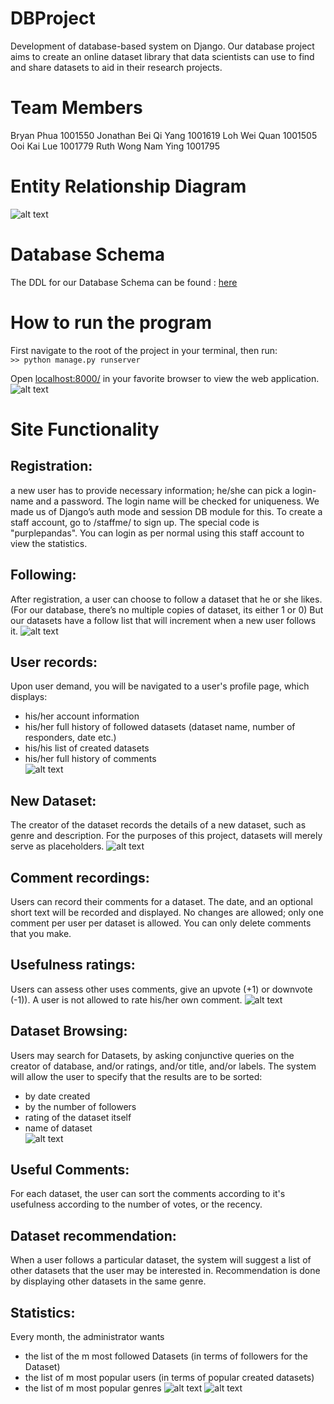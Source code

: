 # DBProject
Development of database-based system on Django. Our database project aims to create an online dataset library that data scientists can use to find and share datasets to aid in their research projects.


# Team Members
Bryan Phua  1001550
Jonathan Bei Qi Yang  1001619
Loh Wei Quan  1001505
Ooi Kai Lue  1001779
Ruth Wong Nam Ying  1001795

# Entity Relationship Diagram
![alt text](https://github.com/woshibiantai/DBProject/blob/master/misc/ERD.png "ERD Diagram")

# Database Schema

The DDL for our Database Schema can be found : [here](https://github.com/woshibiantai/DBProject/blob/master/misc/DDLs.txt)

# How to run the program
First navigate to the root of the project in your terminal, then run:  
`>> python manage.py runserver`


Open [localhost:8000/](localhost:800/) in your favorite browser to view the web application.
![alt text](https://github.com/woshibiantai/DBProject/blob/master/misc/home.png "Home page")

# Site Functionality

## Registration:
a new user has to provide necessary information; he/she can pick a login-name and a password. The login name will be checked for uniqueness. We made us of Django’s auth mode and session DB module for this. To create a staff account, go to /staffme/ to sign up. The special code is "purplepandas". You can login as per normal using this staff account to view the statistics.

## Following:
After registration, a user can choose to follow a dataset that he or she likes. (For our database, there’s no multiple copies of dataset, its either 1 or 0) But our datasets have a follow list that will increment when a new user follows it.
![alt text](https://github.com/woshibiantai/DBProject/blob/master/misc/follow.gif "Follow Dataset")

## User records:
Upon user demand, you will be navigated to a user's profile page, which displays:  
- his/her account information  
- his/her full history of followed datasets (dataset name, number of responders, date etc.)  
- his/his list of created datasets  
- his/her full history of comments  
![alt text](https://github.com/woshibiantai/DBProject/blob/master/misc/profile.gif "User Profile")

## New Dataset:
The creator of the dataset records the details of a new dataset, such as genre and description. For the purposes of this project, datasets will merely serve as placeholders.
![alt text](https://github.com/woshibiantai/DBProject/blob/master/misc/create.gif "Create new Dataset")

## Comment recordings:
Users can record their comments for a dataset. The date, and an optional short text will be recorded and displayed. No changes are allowed; only one comment per user per dataset is allowed. You can only delete comments that you make.

## Usefulness ratings:
Users can assess other uses comments, give an upvote (+1) or downvote (-1)). A user is not allowed to rate his/her own comment.
![alt text](https://github.com/woshibiantai/DBProject/blob/master/misc/comment.gif "Comment and Vote")

## Dataset Browsing:
Users may search for Datasets, by asking conjunctive queries on the creator of database, and/or ratings, and/or title, and/or labels. The system will allow the user to specify that the results are to be sorted:
- by date created  
- by the number of followers   
- rating of the dataset itself   
- name of dataset  
![alt text](https://github.com/woshibiantai/DBProject/blob/master/misc/search.png "Search results")

## Useful Comments:
For each dataset, the user can sort the comments according to it's usefulness according to the number of votes, or the recency. 

## Dataset recommendation:
When a user follows a particular dataset, the system will suggest a list of other datasets that the user may be interested in. Recommendation is done by displaying other datasets in the same genre.

## Statistics:
Every month, the administrator wants
- the list of the m most followed Datasets (in terms of followers for the Dataset)
- the list of m most popular users (in terms of popular created datasets)
- the list of m most popular genres
![alt text](https://github.com/woshibiantai/DBProject/blob/master/misc/statistics.png "View statistics")
![alt text](https://github.com/woshibiantai/DBProject/blob/master/misc/genre.png "Top genres")
